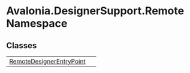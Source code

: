 # Avalonia.DesignerSupport.Remote Namespace






## Classes
<table>
<tr>
<td><a href="T_Avalonia_DesignerSupport_Remote_RemoteDesignerEntryPoint">RemoteDesignerEntryPoint</a></td>
<td> </td>
</tr>
</table>
